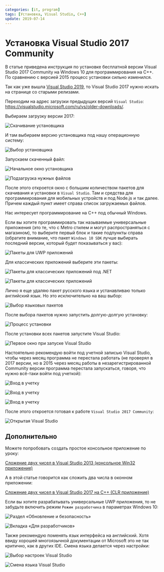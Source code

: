 ```yaml
---
categories: [it, program]
tags: [Установка, Visual Studio, C++]
update: 2019-07-14
---
```


# Установка Visual Studio 2017 Community

В статье приведена инструкция по установке бесплатной версии Visual Studio 2017 Community на Windows 10 для программирования на C++. По сравнению с версией 2015 процесс установки сильно изменился.

Так как уже вышла [Visual Studio 2019](/blog/2021/install-visual-studio-2019/), то Visual Studio 2017 нужно искать на странице со старыми релизами.

Переходим на адрес загрузки предыдущих версий `Visual Studio`: <https://visualstudio.microsoft.com/ru/vs/older-downloads/>.

Выбираем загрузку версии 2017:

![Скачивание установщика](img/download_01.png)

И там выбираем версию установщика под нашу операционную систему:

![Выбор установщика](img/download_02.png)

Запускаем скаченный файл:

![Начальное окно установщика](img/install_01.png)

![Подзагрузка нужных файлов](img/install_02.png)

После этого откроется окно с большим количеством пакетов для скачивания и установки в `Visual Studio`. Там и средства для программирования для мобильных устройств и под Node.js и так далее. Причем каждый пункт имеет справа список загружаемых файлов.

Нас интересует программирование на C++ под обычный Windows.

Если вы хотите программировать так называемые универсальные приложения (это те, что с Metro стилем и могут распространяться с магазином), то выберите первый блок и такие подпункты справа (обратите внимание, что пакет `Windows 10 SDK` лучше выбирать последний версии, который будет показываться у вас):

![Пакеты для UWP приложений](img/install_03.png)

Для классических приложений выберите эти пакеты:

![Пакеты для классических приложений под .NET](img/install_04.png)

![Пакеты для классических приложений](img/install_05.png)

Лично я еще удаляю пакет русского языка и устанавливаю только английский язык. Но это исключительно на ваш выбор:

![Выбор языковых пакетов](img/languages.png)

После выбора пакетов нужно запустить долгую-долгую установку:

![Процесс установки](img/install_06.png)

После установки всех пакетов запустите Visual Studio:

![Первое окно при запуске Visual Studio](img/install_07.png)

Настоятельно рекомендую войти под учетной записью Visual Studio, чтобы через месяц программа не перестала работать (не проверял в 2017 версии, но в 2015 через месяц работы в незарегистрированной Community версии программа перестала запускаться, говоря, что нужно всё-таки войти под учеткой):

![Вход в учетку](img/install_08.png)

![Вход в учетку](img/install_09.png)

![Вход в учетку](img/install_10.png)

После этого откроется готовая к работе `Visual Studio 2017 Community`:

![Открытая Visual Studio](img/visual-studio.png)

## Дополнительно

Можете попробовать создать простое консольное приложение по уроку:

[Сложение двух чисел в Visual Studio 2013 (консольное Win32 приложение)](/blog/2015/add-2-numbers-vs-2013-console/)

А в этой статье говорится как сложить два числа в оконном приложении:

[Сложение двух чисел в Visual Studio 2017 на C++ (CLR приложение)](/blog/2017/add-2-numbers-vs-2017-clr)

Если вы хотите разрабатывать универсальные UWP приложения, то не забудьте включить режим `Режим разработчика` в параметрах Windows 10:

![Раздел «Обновление и безопасность»](img/parameters_01.png)

![Вкладка «Для разработчиков»](img/parameters_02.png)

Также рекомендую поменять язык интерфейса на английский. Хотя ввиду хорошей многоязычной документации от Microsoft это не так критично, как в других IDE. Смена языка делается через настройки:

![Выбор настроек Visual Studio](img/lang_01.png)

![Смена языка Visual Studio](img/lang_02.png)
